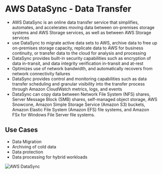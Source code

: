 # AWS DataSync - Data Transfer
* AWS DataSync is an online data transfer service that simplifies, automates, and accelerates moving data between on-premises storage systems and AWS Storage services, as well as between AWS Storage services
* use DataSync to migrate active data sets to AWS, archive data to free up on-premises storage capacity, replicate data to AWS for business continuity, or transfer data to the cloud for analysis and processing
* DataSync provides built-in security capabilities such as encryption of data in-transit, and data integrity verification in-transit and at-rest
* Optimizes use of network bandwidth, and automatically recovers from network connectivity failures
* DataSync provides control and monitoring capabilities such as data transfer scheduling and granular visibility into the transfer process through Amazon CloudWatch metrics, logs, and events
* DataSync can copy data between Network File System (NFS) shares, Server Message Block (SMB) shares, self-managed object storage, AWS Snowcone, Amazon Simple Storage Service (Amazon S3) buckets, Amazon Elastic File System (Amazon EFS) file systems, and Amazon FSx for Windows File Server file systems.

## Use Cases
* Data Migration
* Archiving of cold data
* Data protection
* Data processing for hybrid workloads

![AWS DataSync](https://d1.awsstatic.com/cloud-storage/Storage/aws-datasync-how-it-works-diagram-s3-efs-fsx.c26c66393dc4e433369ee9947f39e9c54cd338bb.png)